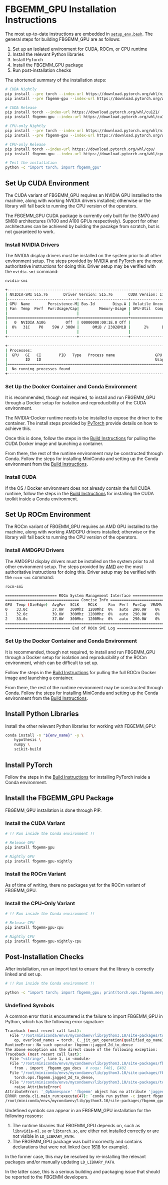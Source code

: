 # FBGEMM_GPU Installation Instructions

The most up-to-date instructions are embedded in
[`setup_env.bash`](../../.github/scripts/setup_env.bash).  The general steps for
building FBGEMM_GPU are as follows:

1. Set up an isolated environment for CUDA, ROCm, or CPU runtime
1. Install the relevant Python libraries
1. Install PyTorch
1. Install the FBGEMM_GPU package
1. Run post-installation checks

The shortened summary of the installation steps:

```sh
# CUDA Nightly
pip install --pre torch --index-url https://download.pytorch.org/whl/nightly/cu121/
pip install --pre fbgemm-gpu --index-url https://download.pytorch.org/whl/nightly/cu121/

# CUDA Release
pip install torch --index-url https://download.pytorch.org/whl/cu121/
pip install fbgemm-gpu --index-url https://download.pytorch.org/whl/cu121/

# CPU-only Nightly
pip install --pre torch --index-url https://download.pytorch.org/whl/nightly/cpu/
pip install --pre fbgemm-gpu --index-url https://download.pytorch.org/whl/nightly/cpu/

# CPU-only Release
pip install torch --index-url https://download.pytorch.org/whl/cpu/
pip install fbgemm-gpu --index-url https://download.pytorch.org/whl/cpu/

# Test the installation
python -c "import torch; import fbgemm_gpu"
```


## Set Up CUDA Environment

The CUDA variant of FBGEMM_GPU requires an NVIDIA GPU installed to the machine,
along with working NVIDIA drivers installed; otherwise or the library will fall
back to running the CPU version of the operators.

The FBGEMM_GPU CUDA package is currently only built for the SM70 and SM80
architectures (V100 and A100 GPUs respectively).  Support for other architectures
can be achieved by building the pacakge from scratch, but is not guaranteed to
work.

### Install NVIDIA Drivers

The NVIDIA display drivers must be installed on the system prior to all other
environment setup.  The steps provided by
[NVIDIA](https://docs.nvidia.com/datacenter/tesla/tesla-installation-notes/index.html)
and
[PyTorch](https://github.com/pytorch/test-infra/blob/main/.github/actions/setup-nvidia/action.yml)
are the most authoritative instructions for doing this.  Driver
setup may be verified with the `nvidia-smi` command:

```sh
nvidia-smi

+-----------------------------------------------------------------------------+
| NVIDIA-SMI 515.76       Driver Version: 515.76       CUDA Version: 11.7     |
|-------------------------------+----------------------+----------------------+
| GPU  Name        Persistence-M| Bus-Id        Disp.A | Volatile Uncorr. ECC |
| Fan  Temp  Perf  Pwr:Usage/Cap|         Memory-Usage | GPU-Util  Compute M. |
|                               |                      |               MIG M. |
|===============================+======================+======================|
|   0  NVIDIA A10G         Off  | 00000000:00:1E.0 Off |                    0 |
|  0%   31C    P0    59W / 300W |      0MiB / 23028MiB |      2%      Default |
|                               |                      |                  N/A |
+-------------------------------+----------------------+----------------------+

+-----------------------------------------------------------------------------+
| Processes:                                                                  |
|  GPU   GI   CI        PID   Type   Process name                  GPU Memory |
|        ID   ID                                                   Usage      |
|=============================================================================|
|  No running processes found                                                 |
+-----------------------------------------------------------------------------+
```

### Set Up the Docker Container and Conda Environment

It is recommended, though not required, to install and run FBGEMM_GPU through a
Docker setup for isolation and reproducibility of the CUDA environment.

The NVIDIA-Docker runtime needs to be installed to expose the driver to the
container.  The install steps provided by
[PyTorch](https://github.com/pytorch/test-infra/blob/main/.github/actions/setup-nvidia/action.yml)
provide details on how to achieve this.

Once this is done, follow the steps in the
[Build Instructions](./BuildInstructions.md) for pulling the CUDA Docker image
and launching a container.

From there, the rest of the runtime environment may be constructed through Conda.
Follow the steps for installing MiniConda and setting up the Conda environment
from the [Build Instructions](./BuildInstructions.md).

### Install CUDA

If the OS / Docker environment does not already contain the full CUDA runtime,
follow the steps in the [Build Instructions](./BuildInstructions.md) for
installing the CUDA toolkit inside a Conda environment.


## Set Up ROCm Environment

The ROCm variant of FBGEMM_GPU requires an AMD GPU installed to the machine,
along with working AMDGPU drivers installed; otherwise or the library will fall
back to running the CPU version of the operators.

### Install AMDGPU Drivers

The AMDGPU display drivers must be installed on the system prior to all other
environment setup.  The steps provided by
[AMD](https://docs.amd.com/bundle/ROCm-Installation-Guide-v5.5/page/How_to_Install_ROCm.html)
are the most authoritative instructions for doing this.  Driver
setup may be verified with the `rocm-smi` command:

```sh
rocm-smi

======================= ROCm System Management Interface =======================
================================= Concise Info =================================
GPU  Temp (DieEdge)  AvgPwr  SCLK    MCLK     Fan  Perf  PwrCap  VRAM%  GPU%
0    33.0c           37.0W   300Mhz  1200Mhz  0%   auto  290.0W    0%   0%
1    32.0c           39.0W   300Mhz  1200Mhz  0%   auto  290.0W    0%   0%
2    33.0c           37.0W   300Mhz  1200Mhz  0%   auto  290.0W    0%   0%
================================================================================
============================= End of ROCm SMI Log ==============================
```

### Set Up the Docker Container and Conda Environment

It is recommended, though not required, to install and run FBGEMM_GPU through a
Docker setup for isolation and reproducibility of the ROCm environment, which
can be difficult to set up.

Follow the steps in the [Build Instructions](./BuildInstructions.md) for pulling
the full ROCm Docker image and launching a container.

From there, the rest of the runtime environment may be constructed through Conda.
Follow the steps for installing MiniConda and setting up the Conda environment
from the [Build Instructions](./BuildInstructions.md).


## Install Python Libraries

Install the other relevant Python libraries for working with FBGEMM_GPU:

```sh
conda install -n "${env_name}" -y \
    hypothesis \
    numpy \
    scikit-build
```


## Install PyTorch

Follow the steps in the [Build Instructions](./BuildInstructions.md) for
installing PyTorch inside a Conda environment.


## Install the FBGEMM_GPU Package

FBGEMM_GPU installation is done through PIP.

### Install the CUDA Variant

```sh
# !! Run inside the Conda environment !!

# Release GPU
pip install fbgemm-gpu

# Nightly GPU
pip install fbgemm-gpu-nightly
```

### Install the ROCm Variant

As of time of writing, there no packages yet for the ROCm variant of FBGEMM_GPU.

### Install the CPU-Only Variant

```sh
# !! Run inside the Conda environment !!

# Release CPU
pip install fbgemm-gpu-cpu

# Nightly CPU
pip install fbgemm-gpu-nightly-cpu
```

## Post-Installation Checks

After installation, run an import test to ensure that the library is correctly
linked and set up.

```sh
# !! Run inside the Conda environment !!

python -c "import torch; import fbgemm_gpu; print(torch.ops.fbgemm.merge_pooled_embeddings)"
```

### Undefined Symbols

A common error that is encountered is the failure to import FBGEMM_GPU in Python,
which has the following error signature:

```sh
Traceback (most recent call last):
  File "/root/miniconda/envs/mycondaenv/lib/python3.10/site-packages/torch/_ops.py", line 565, in __getattr__
    op, overload_names = torch._C._jit_get_operation(qualified_op_name)
RuntimeError: No such operator fbgemm::jagged_2d_to_dense
The above exception was the direct cause of the following exception:
Traceback (most recent call last):
  File "<string>", line 1, in <module>
  File "/root/miniconda/envs/mycondaenv/lib/python3.10/site-packages/fbgemm_gpu-0.4.1.post47-py3.10-linux-aarch64.egg/fbgemm_gpu/__init__.py", line 21, in <module>
    from . import _fbgemm_gpu_docs  # noqa: F401, E402
  File "/root/miniconda/envs/mycondaenv/lib/python3.10/site-packages/fbgemm_gpu-0.4.1.post47-py3.10-linux-aarch64.egg/fbgemm_gpu/_fbgemm_gpu_docs.py", line 18, in <module>
    torch.ops.fbgemm.jagged_2d_to_dense,
  File "/root/miniconda/envs/mycondaenv/lib/python3.10/site-packages/torch/_ops.py", line 569, in __getattr__
    raise AttributeError(
AttributeError: '_OpNamespace' 'fbgemm' object has no attribute 'jagged_2d_to_dense'
ERROR conda.cli.main_run:execute(47): `conda run python -c import fbgemm_gpu` failed. (See above for error)
/root/miniconda/envs/mycondaenv/lib/python3.10/site-packages/fbgemm_gpu-0.4.1.post47-py3.10-linux-aarch64.egg/fbgemm_gpu/fbgemm_gpu_py.so: undefined symbol: _ZN6fbgemm48FloatOrHalfToFusedNBitRowwiseQuantizedSBHalfAvx2ItLi2EEEvPKT_miPh
```

Undefined symbols can appear in an FBGEMM_GPU installation for the following
reasons:

1.  The runtime libraries that FBGEMM_GPU depends on, such as `libnvidia-ml.so`
    or `libtorch.so`, are either not installed correctly or are not visible in `LD_LIBRARY_PATH`.
1.  The FBGEMM_GPU package was built incorrectly and contains declarations that
    were not linked (see [1618](https://github.com/pytorch/FBGEMM/issues/1618) for example).

In the former case, this may be resolved by re-installing the relevant packages
and/or manually updating `LD_LIBRARY_PATH`.

In the latter case, this is a serious building and packaging issue that should
be reported to the FBGEMM developers.
